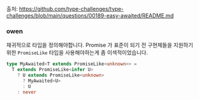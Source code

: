 출처: https://github.com/type-challenges/type-challenges/blob/main/questions/00189-easy-awaited/README.md

### owen

재귀적으로 타입을 정의해야합니다.
Promise 가 표준이 되기 전 구현체들을 지원하기 위한 `PromiseLike` 타입을 사용해야하는게 좀 이색적이었습니다.

```typescript
type MyAwaited<T extends PromiseLike<unknown>> = 
  T extends PromiseLike<infer U> 
    ? U extends PromiseLike<unknown> 
      ? MyAwaited<U> 
      : U
    : never
```
